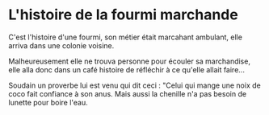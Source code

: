 # L'histoire de la fourmi marchande


C'est l'histoire d'une fourmi,
son métier était marcahant ambulant,
elle arriva dans une colonie voisine.

Malheureusement elle ne trouva personne
pour écouler sa marchandise, elle alla donc
dans un café histoire de réfléchir à ce qu'elle allait faire...

Soudain un proverbe lui est venu qui dit ceci : "Celui qui mange une noix de coco fait confiance à son anus. Mais aussi la chenille n'a pas besoin de lunette pour boire l'eau. 
